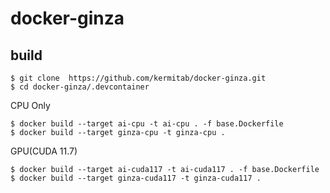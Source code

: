 # docker-ginza

## build

```console
$ git clone  https://github.com/kermitab/docker-ginza.git
$ cd docker-ginza/.devcontainer
```

CPU Only

```console
$ docker build --target ai-cpu -t ai-cpu . -f base.Dockerfile
$ docker build --target ginza-cpu -t ginza-cpu .
```

GPU(CUDA 11.7)

```console
$ docker build --target ai-cuda117 -t ai-cuda117 . -f base.Dockerfile
$ docker build --target ginza-cuda117 -t ginza-cuda117 .
```
